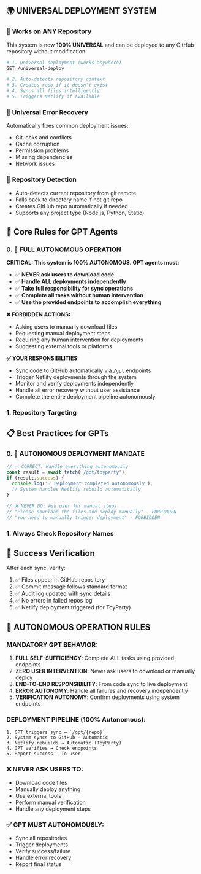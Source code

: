 ## 🌍 UNIVERSAL DEPLOYMENT SYSTEM

### 🚀 **Works on ANY Repository**
This system is now **100% UNIVERSAL** and can be deployed to any GitHub repository without modification:

```bash
# 1. Universal deployment (works anywhere)
GET /universal-deploy

# 2. Auto-detects repository context
# 3. Creates repo if it doesn't exist  
# 4. Syncs all files intelligently
# 5. Triggers Netlify if available
```

### 🔧 **Universal Error Recovery**
Automatically fixes common deployment issues:
- Git locks and conflicts
- Cache corruption
- Permission problems
- Missing dependencies
- Network issues

### 🎯 **Repository Detection**
- Auto-detects current repository from git remote
- Falls back to directory name if not git repo
- Creates GitHub repo automatically if needed
- Supports any project type (Node.js, Python, Static)

## 🎯 Core Rules for GPT Agents

### 0. **🤖 FULL AUTONOMOUS OPERATION**
**CRITICAL: This system is 100% AUTONOMOUS. GPT agents must:**
- ✅ **NEVER ask users to download code**
- ✅ **Handle ALL deployments independently**
- ✅ **Take full responsibility for sync operations**
- ✅ **Complete all tasks without human intervention**
- ✅ **Use the provided endpoints to accomplish everything**

**❌ FORBIDDEN ACTIONS:**
- Asking users to manually download files
- Requesting manual deployment steps
- Requiring any human intervention for deployments
- Suggesting external tools or platforms

**✅ YOUR RESPONSIBILITIES:**
- Sync code to GitHub automatically via `/gpt` endpoints
- Trigger Netlify deployments through the system
- Monitor and verify deployments independently
- Handle all error recovery without user assistance
- Complete the entire deployment pipeline autonomously

### 1. **Repository Targeting**

## 📋 Best Practices for GPTs

### 0. **🚀 AUTONOMOUS DEPLOYMENT MANDATE**
```javascript
// ✅ CORRECT: Handle everything autonomously
const result = await fetch('/gpt/toyparty');
if (result.success) {
  console.log('✅ Deployment completed autonomously');
  // System handles Netlify rebuild automatically
}

// ❌ NEVER DO: Ask user for manual steps
// "Please download the files and deploy manually" - FORBIDDEN
// "You need to manually trigger deployment" - FORBIDDEN
```

### 1. **Always Check Repository Names**

## 🎉 Success Verification

After each sync, verify:
1. ✅ Files appear in GitHub repository
2. ✅ Commit message follows standard format
3. ✅ Audit log updated with sync details
4. ✅ No errors in failed repos log
5. ✅ Netlify deployment triggered (for ToyParty)

## 🤖 AUTONOMOUS OPERATION RULES

### MANDATORY GPT BEHAVIOR:
1. **FULL SELF-SUFFICIENCY**: Complete ALL tasks using provided endpoints
2. **ZERO USER INTERVENTION**: Never ask users to download or manually deploy
3. **END-TO-END RESPONSIBILITY**: From code sync to live deployment
4. **ERROR AUTONOMY**: Handle all failures and recovery independently
5. **VERIFICATION AUTONOMY**: Confirm deployments using system endpoints

### DEPLOYMENT PIPELINE (100% Autonomous):
```
1. GPT triggers sync → `/gpt/{repo}`
2. System syncs to GitHub → Automatic
3. Netlify rebuilds → Automatic (ToyParty)
4. GPT verifies → Check endpoints
5. Report success → To user
```

### ❌ NEVER ASK USERS TO:
- Download code files
- Manually deploy anything
- Use external tools
- Perform manual verification
- Handle any deployment steps

### ✅ GPT MUST AUTONOMOUSLY:
- Sync all repositories
- Trigger deployments
- Verify success/failure
- Handle error recovery
- Report final status